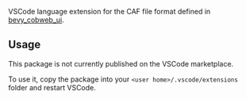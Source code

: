 VSCode language extension for the CAF file format defined in [bevy_cobweb_ui](https://github.com/UkoeHB/bevy_cobweb_ui/).


## Usage

This package is not currently published on the VSCode marketplace.

To use it, copy the package into your `<user home>/.vscode/extensions` folder and restart VSCode.

